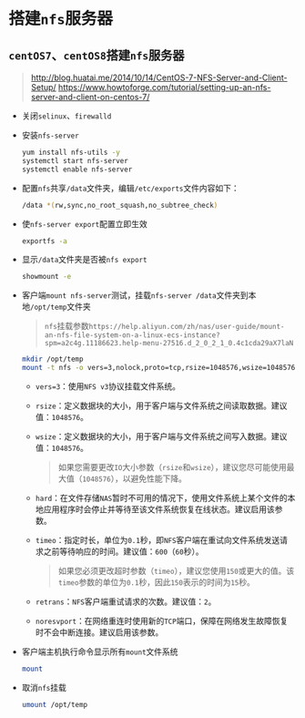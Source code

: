 # 搭建`nfs`服务器

## `centOS7`、`centOS8`搭建`nfs`服务器

>http://blog.huatai.me/2014/10/14/CentOS-7-NFS-Server-and-Client-Setup/
>https://www.howtoforge.com/tutorial/setting-up-an-nfs-server-and-client-on-centos-7/

- 关闭`selinux`、`firewalld`

- 安装`nfs-server`

  ```bash
  yum install nfs-utils -y
  systemctl start nfs-server
  systemctl enable nfs-server
  ```

- 配置`nfs`共享`/data`文件夹，编辑`/etc/exports`文件内容如下：

  ```bash
  /data *(rw,sync,no_root_squash,no_subtree_check)
  ```

- 使`nfs-server export`配置立即生效

  ```bash
  exportfs -a
  ```

- 显示`/data`文件夹是否被`nfs export`

  ```bash
  showmount -e
  ```

- 客户端`mount nfs-server`测试，挂载`nfs-server /data`文件夹到本地`/opt/temp`文件夹

  >`nfs`挂载参数`https://help.aliyun.com/zh/nas/user-guide/mount-an-nfs-file-system-on-a-linux-ecs-instance?spm=a2c4g.11186623.help-menu-27516.d_2_0_2_1_0.4c1cda29aX7laN`

  ```bash
  mkdir /opt/temp
  mount -t nfs -o vers=3,nolock,proto=tcp,rsize=1048576,wsize=1048576,hard,timeo=600,retrans=2 192.168.235.191:/data /opt/temp
  ```

  - `vers=3`：使用`NFS v3`协议挂载文件系统。

  - `rsize`：定义数据块的大小，用于客户端与文件系统之间读取数据。建议值：`1048576`。

  - `wsize`：定义数据块的大小，用于客户端与文件系统之间写入数据。建议值：`1048576`。

    >如果您需要更改`IO`大小参数（`rsize`和`wsize`），建议您尽可能使用最大值（`1048576`），以避免性能下降。

  - `hard`：在文件存储`NAS`暂时不可用的情况下，使用文件系统上某个文件的本地应用程序时会停止并等待至该文件系统恢复在线状态。建议启用该参数。

  - `timeo`：指定时长，单位为`0.1`秒，即`NFS`客户端在重试向文件系统发送请求之前等待响应的时间。建议值：`600`（`60`秒）。

    >如果您必须更改超时参数（`timeo`），建议您使用`150`或更大的值。该`timeo`参数的单位为`0.1`秒，因此`150`表示的时间为`15`秒。

  - `retrans`：`NFS`客户端重试请求的次数。建议值：`2`。

  - `noresvport`：在网络重连时使用新的`TCP`端口，保障在网络发生故障恢复时不会中断连接。建议启用该参数。

- 客户端主机执行命令显示所有`mount`文件系统

  ```bash
  mount
  ```

- 取消`nfs`挂载

  ```bash
  umount /opt/temp
  ```

  